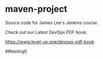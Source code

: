 # maven-project
Source code for James Lee's Jenkins course.

Check out our Latest DevOps PDF book.

https://www.level-up.one/devops-pdf-book

##testing5
